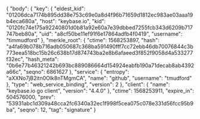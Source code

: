 {
  "body": {
    "key": {
      "eldest_kid": "01206dca7174b895dd38e753c69e0a8d4f96b71659d1812ec983ae03aaa19b4eca680a",
      "host": "keybase.io",
      "kid": "0120fc74e175a92240801d0b81a92e60a7e39dbbed7255fcb343d6209b717747beb80a",
      "uid": "a8cf50be11ef91f6e17864adfb4f0419",
      "username": "timmudford"
    },
    "merkle_root": {
      "ctime": 1568253897,
      "hash": "a4fa69b078b716adb050687c368ba591490fff7cc72ebb46db70076844c3b773eea518bc15b26c638b17d874743ba2e8b6afaeed3f852f9058d4a533277f32ec",
      "hash_meta": "0b6e77b46321242b693bc889086664d154924eabfb190a71decab8ab4392a66c",
      "seqno": 6861627
    },
    "service": {
      "entropy": "aXXNo7jB2itn0Olk8nTMgmCA",
      "name": "github",
      "username": "tmudford"
    },
    "type": "web_service_binding",
    "version": 2
  },
  "client": {
    "name": "keybase.io go client",
    "version": "4.4.0"
  },
  "ctime": 1568253911,
  "expire_in": 504576000,
  "prev": "53931abc1d309a48cca2fc6340a32ec1f998f5cea075c078e331d56fcc95b9ba",
  "seqno": 12,
  "tag": "signature"
}
